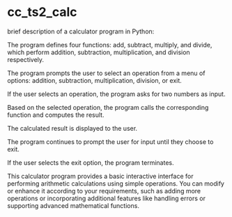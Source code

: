 # cc_ts2_calc

 brief description of a calculator program in Python:

The program defines four functions: add, subtract, multiply, and divide, which perform addition, subtraction, multiplication, and division respectively.

The program prompts the user to select an operation from a menu of options: addition, subtraction, multiplication, division, or exit.

If the user selects an operation, the program asks for two numbers as input.

Based on the selected operation, the program calls the corresponding function and computes the result.

The calculated result is displayed to the user.

The program continues to prompt the user for input until they choose to exit.

If the user selects the exit option, the program terminates.

This calculator program provides a basic interactive interface for performing arithmetic calculations using simple operations. You can modify or enhance it according to your requirements, such as adding more operations or incorporating additional features like handling errors or supporting advanced mathematical functions.
